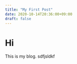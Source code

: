 ```yaml
---
title: "My First Post"
date: 2020-10-14T20:36:00+09:00
draft: false
---
```


# Hi

This is my blog.
sdfjsldkf

